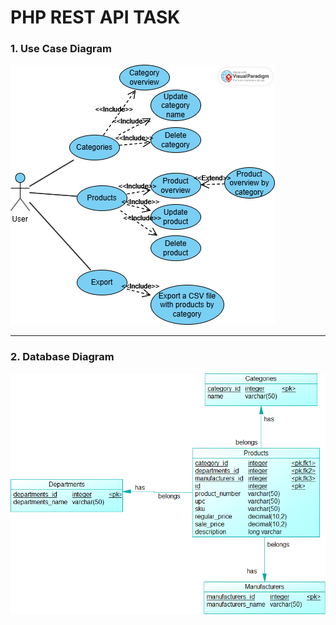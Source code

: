 # PHP REST API TASK

### **1. Use Case Diagram**

![Use Case Diagram](docs/images/php-task-use-case.png "Use Case Diagram")

---

### **2. Database Diagram**

![Database Diagram](docs/images/database-diagram.png "Database Diagram")
